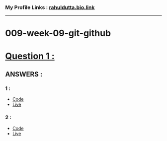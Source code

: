 ### My Profile Links : [rahuldutta.bio.link](https://rahuldutta.bio.link)

---
# 009-week-09-git-github
# [Question 1 :](./questions/01.pdf)
## **ANSWERS :**

### **1 :**
- [Code](https://github.com/irahuldutta02/pw-skills-fswd-2.0-assignments/tree/main/009-week-09-git-github/01/)
- [Live](https://irahuldutta02.github.io/pw-skills-fswd-2.0-assignments/009-week-09-git-github/01/)

### **2 :**
- [Code](https://github.com/irahuldutta02/pw-skills-fswd-2.0-assignments/tree/main/009-week-09-git-github/01/)
- [Live](https://irahuldutta02.github.io/pw-skills-fswd-2.0-assignments/009-week-09-git-github/01/)